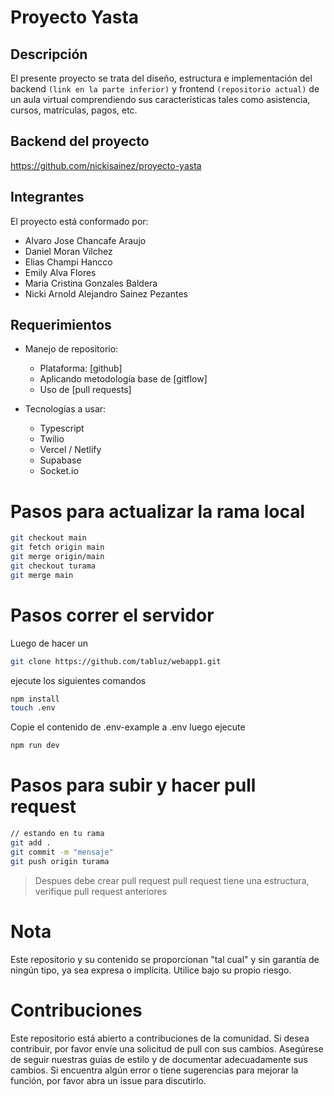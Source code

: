 # Proyecto Yasta

## Descripción

El presente proyecto se trata del diseño, estructura e implementación del backend `(link en la parte inferior)` y frontend `(repositorio actual)` de un aula virtual comprendiendo sus características tales como asistencia, cursos, matrículas, pagos, etc.

## Backend del proyecto

https://github.com/nickisainez/proyecto-yasta

## Integrantes

El proyecto está conformado por:

- Alvaro Jose Chancafe Araujo
- Daniel Moran Vilchez
- Elias Champi Hancco
- Emily Alva Flores
- Maria Cristina Gonzales Baldera
- Nicki Arnold Alejandro Sainez Pezantes

## Requerimientos

- Manejo de repositorio:

  - Plataforma: [github]
  - Aplicando metodología base de [gitflow]
  - Uso de [pull requests]

- Tecnologías a usar:
  - Typescript
  - Twilio
  - Vercel / Netlify
  - Supabase
  - Socket.io

# Pasos para actualizar la rama local

```sh
git checkout main
git fetch origin main
git merge origin/main
git checkout turama
git merge main
```

# Pasos correr el servidor

Luego de hacer un

```sh
git clone https://github.com/tabluz/webapp1.git

```

ejecute los siguientes comandos

```sh
npm install
touch .env
```

Copie el contenido de .env-example a .env
luego ejecute

```sh
npm run dev
```

# Pasos para subir y hacer pull request

```sh
// estando en tu rama
git add .
git commit -m "mensaje"
git push origin turama
```

> Despues debe crear pull request
> pull request tiene una estructura, verifique pull request anteriores

# Nota

Este repositorio y su contenido se proporcionan "tal cual" y sin garantía de ningún tipo, ya sea expresa o implícita. Utilice bajo su propio riesgo.

# Contribuciones

Este repositorio está abierto a contribuciones de la comunidad. Si desea contribuir, por favor envíe una solicitud de pull con sus cambios. Asegúrese de seguir nuestras guías de estilo y de documentar adecuadamente sus cambios. Si encuentra algún error o tiene sugerencias para mejorar la función, por favor abra un issue para discutirlo.

